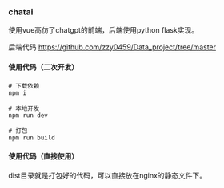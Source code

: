 ### chatai
使用vue高仿了chatgpt的前端，后端使用python flask实现。


后端代码
https://github.com/zzy0459/Data_project/tree/master


#### 使用代码（二次开发）
```
# 下载依赖
npm i

# 本地开发
npm run dev

# 打包
npm run build
```

#### 使用代码（直接使用）
dist目录就是打包好的代码，可以直接放在nginx的静态文件下。

